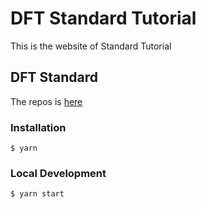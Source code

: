 # DFT Standard Tutorial

This is the website of Standard Tutorial

## DFT Standard 
The repos is [here](https://github.com/Deland-Labs/dfinity-fungible-token-standard)

### Installation

```
$ yarn
```

### Local Development

```
$ yarn start
```
